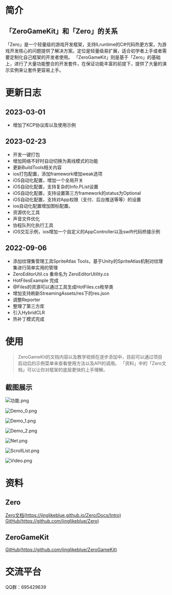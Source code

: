 # 简介
## 「ZeroGameKit」和「Zero」的关系
「Zero」是一个轻量级的游戏开发框架，支持ILruntime的C#代码热更方案，为游戏开发核心的问题提供了解决方案。定位是轻量级易扩展，适合初学者上手或者需要定制化自己框架的开发者使用。
「ZeroGameKit」则是基于「Zero」的基础上，进行了大量功能整合的开发套件，在保证功能丰富的前提下，提供了大量的演示实例来让套件更容易上手。

# 更新日志

## 2023-03-01
- 增加了KCP协议库以及使用示例

## 2023-02-23
- 开发一键打包
- 增加网络不好时自动切换为离线模式的功能
- 更新BuildTools相关内容
- ios打包配置，添加framework增加weak选项
- iOS自动化配置，增加一个全局开关
- iOS自动化配置，支持复杂的Info.PList设置
- iOS自动化配置，支持设置第三方framework的status为Optional
- iOS自动化配置，支持对App权限（支付、后台推送等等）的设置
- ios自动化配置增加图标配置。
- 资源优化工具
- 声音文件优化
- 协程队列化执行工具
- iOS交互示例，ios增加一个自定义的AppController以及swift代码桥接示例

## 2022-09-06
- 添加纹理集管理工具SpriteAtlas Tools，基于Unity的SpriteAtlas机制对纹理集进行简单实用的管理
- ZeroEditorUtil.cs 重命名为 ZeroEditorUtility.cs
- HotFilesExample 完成
- @Files的资源可以通过工具生成HotFiles.cs枚举类
- 增加支持刷新StreamingAssets/res下的res.json
- 调整Reporter
- 整理了第三方库
- 引入HybridCLR
- 热补丁模式完成

# 使用
>ZeroGameKit的文档内容以及教学视频在逐步添加中，目前可以通过项目启动后的示例菜单来查看使用方法以及API的调用。
>「资料」中的「Zero文档」可以让你对框架的底层更快的上手理解。

## 截图展示
![功能.png](https://upload-images.jianshu.io/upload_images/9825434-ff9df946051c0ee2.png?imageMogr2/auto-orient/strip%7CimageView2/2/w/1240)

![Demo_0.png](https://upload-images.jianshu.io/upload_images/9825434-03c6433a477334af.png?imageMogr2/auto-orient/strip%7CimageView2/2/w/1240)

![Demo_1.png](https://upload-images.jianshu.io/upload_images/9825434-74c78de07bdc1743.png?imageMogr2/auto-orient/strip%7CimageView2/2/w/1240)

![Demo_2.png](https://upload-images.jianshu.io/upload_images/9825434-3bac1b7bc48d4cbc.png?imageMogr2/auto-orient/strip%7CimageView2/2/w/1240)

![Net.png](https://upload-images.jianshu.io/upload_images/9825434-7ef8f467c73f872b.png?imageMogr2/auto-orient/strip%7CimageView2/2/w/1240)

![ScrollList.png](https://upload-images.jianshu.io/upload_images/9825434-c76666ce5dbd557c.png?imageMogr2/auto-orient/strip%7CimageView2/2/w/1240)

![Video.png](https://upload-images.jianshu.io/upload_images/9825434-be688c118af97ff1.png?imageMogr2/auto-orient/strip%7CimageView2/2/w/1240)

# 资料
## Zero
[Zero文档(https://jinglikeblue.github.io/Zero/Docs/Intro)](https://jinglikeblue.github.io/Zero/Docs/Intro)
[GitHub(https://github.com/jinglikeblue/Zero)](https://github.com/jinglikeblue/Zero)
## ZeroGameKit
[GitHub(https://github.com/jinglikeblue/ZeroGameKit)](https://github.com/jinglikeblue/ZeroGameKit)

# 交流平台
QQ群：695429639
